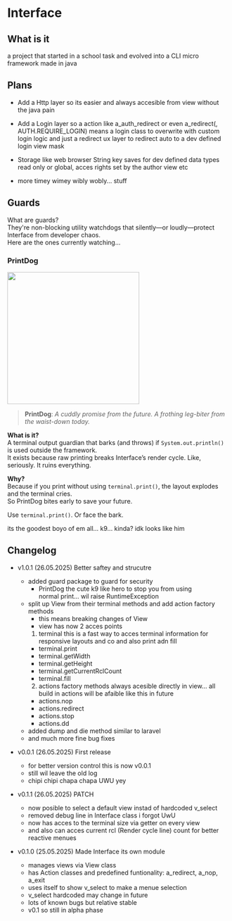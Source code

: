 # Interface

## What is it

a project that started in a school task and evolved into a
CLI micro framework made in java

## Plans

 - Add a Http layer so its easier and always accesible from view
   without the java pain

 - Add a Login layer so a action like a_auth_redirect or even a_redirect(<class or obj>, AUTH.REQUIRE_LOGIN)
   means a login class to overwrite with custom login logic and just a redirect ux layer to redirect auto
   to a dev defined login view mask

 - Storage like web browser String key saves for dev defined data types
   read only or global, acces rights set by the author view etc

 - more timey wimey wibly wobly... stuff

## Guards

What are guards?  
They're non-blocking utility watchdogs that silently—or loudly—protect Interface from developer chaos.  
Here are the ones currently watching...

### PrintDog

<div align="left">
  <img src="https://encrypted-tbn0.gstatic.com/images?q=tbn:ANd9GcRBrq5-bATLBa895xH9ulLvpGOMGzpW2xZJsA&s" width="300"/>
</div>

> **PrintDog**: *A cuddly promise from the future. A frothing leg-biter from the waist-down today.*

**What is it?**  
A terminal output guardian that barks (and throws) if `System.out.println()` is used outside the framework.  
It exists because raw printing breaks Interface’s render cycle. Like, seriously. It ruins everything.

**Why?**  
Because if you print without using `terminal.print()`, the layout explodes and the terminal cries.  
So PrintDog bites early to save your future.

Use `terminal.print()`. Or face the bark.

its the goodest boyo of em all... k9... kinda? idk looks like him

## Changelog

- v1.0.1 (26.05.2025) Better saftey and strucutre
   - added guard package to guard for security
      - PrintDog the cute k9 like hero to stop you from using    
        normal print... wil raise RuntimeException
   - split up View from their terminal methods and add action 
     factory methods
      - this means breaking changes of View
      - view has now 2 acces points
      1. terminal
      this is a fast way to acces terminal information for
      responsive layouts and co and also print adn fill
        - terminal.print
        - terminal.getWidth
        - terminal.getHeight
        - terminal.getCurrentRclCount
        - terminal.fill
      2. actions
      factory methods always acesible directly in view...
      all build in actions will be afaible like this in future
        - actions.nop
        - actions.redirect
        - actions.stop
        - actions.dd
   - added dump and die method similar to laravel
   - and much more fine bug fixes

- v0.0.1 (26.05.2025) First release
   - for better version control this is now v0.0.1
   - still wil leave the old log
   - chipi chipi chapa chapa UWU yey

- v0.1.1 (26.05.2025) PATCH
   - now posible to select a default view instad of hardcoded 
     v_select
   - removed debug line in Interface class i forgot UwU
   - now has acces to the terminal size via getter on every view
   - and also can acces current rcl (Render cycle line) count for better reactive menues

- v0.1.0 (25.05.2025) Made Interface its own module
	- manages views via View class
	- has Action classes and predefined funtionality: a_redirect, a_nop, a_exit
	- uses itself to show v_select to make a menue selection
	- v_select hardcoded may change in future
	- lots of known bugs but relative stable
	- v0.1 so still in alpha phase
